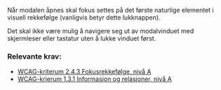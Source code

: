 Når modalen åpnes skal fokus settes på det første naturlige elementet i visuell rekkefølge (vanligvis betyr dette lukknappen). 

Det skal ikke være mulig å navigere seg ut av modalvinduet med skjermleser eller tastatur uten å lukke vinduet først.

### Relevante krav:

- [WCAG-kriterum 2.4.3 Fokusrekkefølge, nivå A](https://uu.difi.no/krav-og-regelverk/wcag-20-standarden/243-fokusrekkefolge-niva)
- [WCAG-krierum 1.3.1 Informasjon og relasjoner, nivå A](https://uu.difi.no/krav-og-regelverk/wcag-20-standarden/131-informasjon-og-relasjoner-niva)
